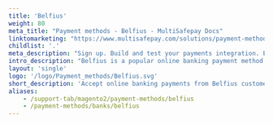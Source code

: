 ```yaml
---
title: 'Belfius'
weight: 80
meta_title: "Payment methods - Belfius - MultiSafepay Docs"
linktomarketing: "https://www.multisafepay.com/solutions/payment-methods/belfius"
childlist: '.'
meta_description: "Sign up. Build and test your payments integration. Explore our products and services. Use our API reference, SDKs, and wrappers. Get support."
intro_description: "Belfius is a popular online banking payment method for Belfius bank customers in Belgium."
layout: 'single'
logo: '/logo/Payment_methods/Belfius.svg' 
short_description: 'Accept online banking payments from Belfius customers in Belgium.'
aliases:
    - /support-tab/magento2/payment-methods/belfius
    - /payment-methods/banks/belfius
---
```


